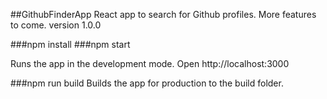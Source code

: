 ##GithubFinderApp
React app to search for Github profiles. 
More features to come. 
version 1.0.0


###npm install
###npm start

Runs the app in the development mode.
Open http://localhost:3000

###npm run build
Builds the app for production to the build folder.

